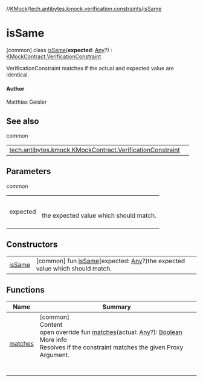 //[KMock](../../../index.md)/[tech.antibytes.kmock.verification.constraints](../index.md)/[isSame](index.md)



# isSame
 [common] class [isSame](index.md)(**expected**: [Any](https://kotlinlang.org/api/latest/jvm/stdlib/kotlin/-any/index.html)?) : [KMockContract.VerificationConstraint](../../tech.antibytes.kmock/-k-mock-contract/-verification-constraint/index.md)

VerificationConstraint matches if the actual and expected value are identical.



#### Author


Matthias Geisler




## See also

common

| | |
|---|---|
| <a name="tech.antibytes.kmock.verification.constraints/isSame///PointingToDeclaration/"></a>[tech.antibytes.kmock.KMockContract.VerificationConstraint](../../tech.antibytes.kmock/-k-mock-contract/-verification-constraint/index.md)| <a name="tech.antibytes.kmock.verification.constraints/isSame///PointingToDeclaration/"></a>|



## Parameters

common

| | |
|---|---|
| <a name="tech.antibytes.kmock.verification.constraints/isSame///PointingToDeclaration/"></a>expected| <a name="tech.antibytes.kmock.verification.constraints/isSame///PointingToDeclaration/"></a><br><br>the expected value which should match.<br><br>|



## Constructors

| | |
|---|---|
| <a name="tech.antibytes.kmock.verification.constraints/isSame/isSame/#kotlin.Any?/PointingToDeclaration/"></a>[isSame](is-same.md)| <a name="tech.antibytes.kmock.verification.constraints/isSame/isSame/#kotlin.Any?/PointingToDeclaration/"></a> [common] fun [isSame](is-same.md)(expected: [Any](https://kotlinlang.org/api/latest/jvm/stdlib/kotlin/-any/index.html)?)the expected value which should match.   <br>|


## Functions

|  Name |  Summary |
|---|---|
| <a name="tech.antibytes.kmock.verification.constraints/isSame/matches/#kotlin.Any?/PointingToDeclaration/"></a>[matches](matches.md)| <a name="tech.antibytes.kmock.verification.constraints/isSame/matches/#kotlin.Any?/PointingToDeclaration/"></a>[common]  <br>Content  <br>open override fun [matches](matches.md)(actual: [Any](https://kotlinlang.org/api/latest/jvm/stdlib/kotlin/-any/index.html)?): [Boolean](https://kotlinlang.org/api/latest/jvm/stdlib/kotlin/-boolean/index.html)  <br>More info  <br>Resolves if the constraint matches the given Proxy Argument.  <br><br><br>|

